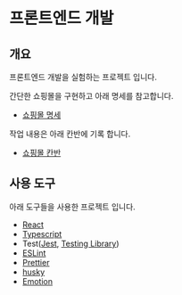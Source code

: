 # 프론트엔드 개발

## 개요
프론트엔드 개발을 실험하는 프로젝트 입니다.

간단한 쇼핑몰을 구현하고 아래 명세를 참고합니다.
  - [쇼핑몰 명세](https://docs.google.com/presentation/d/16vdPB7ACHmY8jmFKQP5jLajT8XakD37dZUzITi1Uz_o/edit?usp=sharing)

작업 내용은 아래 칸반에 기록 합니다.
  - [쇼핑몰 칸반](https://trello.com/b/Qs0LNi9p)



## 사용 도구
아래 도구들을 사용한 프로젝트 입니다.
- [React](https://reactjs.org/)
- [Typescript](https://www.typescriptlang.org/)
- Test([Jest](https://jestjs.io/), [Testing Library](https://testing-library.com/docs/react-testing-library/intro/))
- [ESLint](https://eslint.org/)
- [Prettier](https://prettier.io/)
- [husky](https://typicode.github.io/husky/#/)
- [Emotion](https://emotion.sh/docs/introduction)
